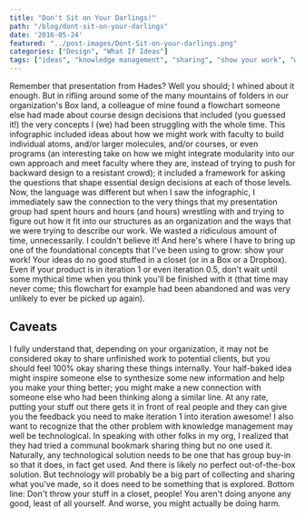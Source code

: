 ```yaml
---
title: "Don't Sit on Your Darlings!"
path: "/blog/dont-sit-on-your-darlings"
date: '2016-05-24'
featured: "../post-images/Dont-Sit-on-your-darlings.png"
categories: ["Design", "What If Ideas"]
tags: ["ideas", "knowledge management", "sharing", "show your work", "work"]
---
```


Remember that presentation from Hades? Well you should; I whined about it enough. But in rifling around some of the many mountains of folders in our organization's Box land, a colleague of mine found a flowchart someone else had made about course design decisions that included (you guessed it!) the very concepts I (we) had been struggling with the whole time. This infographic included ideas about how we might work with faculty to build individual atoms, and/or larger molecules, and/or courses, or even programs (an interesting take on how we might integrate modularity into our own approach and meet faculty where they are, instead of trying to push for backward design to a resistant crowd); it included a framework for asking the questions that shape essential design decisions at each of those levels. Now, the language was different but when I saw the infographic, I immediately saw the connection to the very things that my presentation group had spent hours and hours (and hours) wrestling with and trying to figure out how it fit into our structures as an organization and the ways that we were trying to describe our work. We wasted a ridiculous amount of time, unnecessarily. I couldn't believe it! And here's where I have to bring up one of the foundational concepts that I've been using to grow: show your work! Your ideas do no good stuffed in a closet (or in a Box or a Dropbox). Even if your product is in iteration 1 or even iteration 0.5, don't wait until some mythical time when you think you'll be finished with it (that time may never come; this flowchart for example had been abandoned and was very unlikely to ever be picked up again).

## Caveats

I fully understand that, depending on your organization, it may not be considered okay to share unfinished work to potential clients, but you should feel 100% okay sharing these things internally. Your half-baked idea might inspire someone else to synthesize some new information and help you make your thing better; you might make a new connection with someone else who had been thinking along a similar line. At any rate, putting your stuff out there gets it in front of real people and they can give you the feedback you need to make iteration 1 into iteration awesome! I also want to recognize that the other problem with knowledge management may well be technological. In speaking with other folks in my org, I realized that they had tried a communal bookmark sharing thing but no one used it. Naturally, any technological solution needs to be one that has group buy-in so that it does, in fact get used. And there is likely no perfect out-of-the-box solution. But technology will probably be a big part of collecting and sharing what you've made, so it does need to be something that is explored. Bottom line: Don't throw your stuff in a closet, people! You aren't doing anyone any good, least of all yourself. And worse, you might actually be doing harm.
